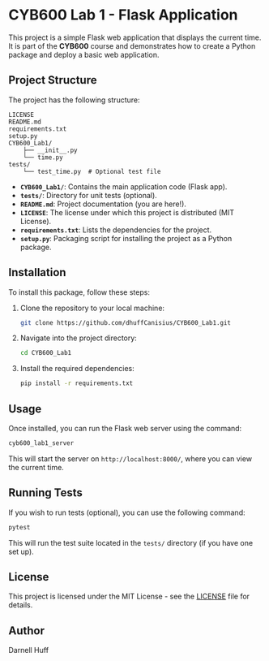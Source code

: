 # CYB600 Lab 1 - Flask Application

This project is a simple Flask web application that displays the current time. It is part of the **CYB600** course and demonstrates how to create a Python package and deploy a basic web application.

## Project Structure

The project has the following structure:

```
LICENSE
README.md
requirements.txt
setup.py
CYB600_Lab1/
    ├── __init__.py
    └── time.py
tests/
    └── test_time.py  # Optional test file
```

- **`CYB600_Lab1/`**: Contains the main application code (Flask app).
- **`tests/`**: Directory for unit tests (optional).
- **`README.md`**: Project documentation (you are here!).
- **`LICENSE`**: The license under which this project is distributed (MIT License).
- **`requirements.txt`**: Lists the dependencies for the project.
- **`setup.py`**: Packaging script for installing the project as a Python package.

## Installation

To install this package, follow these steps:

1. Clone the repository to your local machine:
   ```bash
   git clone https://github.com/dhuffCanisius/CYB600_Lab1.git
   ```

2. Navigate into the project directory:
   ```bash
   cd CYB600_Lab1
   ```

3. Install the required dependencies:
   ```bash
   pip install -r requirements.txt
   ```

## Usage

Once installed, you can run the Flask web server using the command:

```bash
cyb600_lab1_server
```

This will start the server on `http://localhost:8000/`, where you can view the current time.

## Running Tests

If you wish to run tests (optional), you can use the following command:

```bash
pytest
```

This will run the test suite located in the `tests/` directory (if you have one set up).

## License

This project is licensed under the MIT License - see the [LICENSE](LICENSE) file for details.

## Author

Darnell Huff